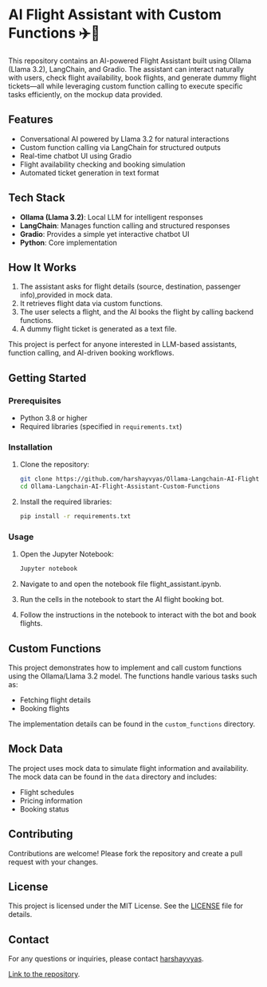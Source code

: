 # AI Flight Assistant with Custom Functions ✈️🤖

This repository contains an AI-powered Flight Assistant built using Ollama (Llama 3.2), LangChain, and Gradio. The assistant can interact naturally with users, check flight availability, book flights, and generate dummy flight tickets—all while leveraging custom function calling to execute specific tasks efficiently, on the mockup data provided.

## Features

- Conversational AI powered by Llama 3.2 for natural interactions
- Custom function calling via LangChain for structured outputs
- Real-time chatbot UI using Gradio
- Flight availability checking and booking simulation
- Automated ticket generation in text format

## Tech Stack

- **Ollama (Llama 3.2)**: Local LLM for intelligent responses
- **LangChain**: Manages function calling and structured responses
- **Gradio**: Provides a simple yet interactive chatbot UI
- **Python**: Core implementation

## How It Works

1. The assistant asks for flight details (source, destination, passenger info),provided in mock data.
2. It retrieves flight data via custom functions.
3. The user selects a flight, and the AI books the flight by calling backend functions.
4. A dummy flight ticket is generated as a text file.

This project is perfect for anyone interested in LLM-based assistants, function calling, and AI-driven booking workflows.

## Getting Started

### Prerequisites

- Python 3.8 or higher
- Required libraries (specified in `requirements.txt`)

### Installation

1. Clone the repository:
   ```bash
   git clone https://github.com/harshayvyas/Ollama-Langchain-AI-Flight-Assistant-Custom-Functions.git
   cd Ollama-Langchain-AI-Flight-Assistant-Custom-Functions
   ```

2. Install the required libraries:
   ```bash
   pip install -r requirements.txt
   ```

### Usage

1. Open the Jupyter Notebook:
   ```bash
   Jupyter notebook
   ```

2. Navigate to and open the notebook file flight_assistant.ipynb.
3. Run the cells in the notebook to start the AI flight booking bot.
4. Follow the instructions in the notebook to interact with the bot and book flights.

## Custom Functions

This project demonstrates how to implement and call custom functions using the Ollama/Llama 3.2 model. The functions handle various tasks such as:
- Fetching flight details
- Booking flights

The implementation details can be found in the `custom_functions` directory.

## Mock Data

The project uses mock data to simulate flight information and availability. The mock data can be found in the `data` directory and includes:
- Flight schedules
- Pricing information
- Booking status

## Contributing

Contributions are welcome! Please fork the repository and create a pull request with your changes.

## License

This project is licensed under the MIT License. See the [LICENSE](LICENSE) file for details.

## Contact

For any questions or inquiries, please contact [harshayvyas](https://github.com/harshayvyas).

[Link to the repository](https://github.com/harshayvyas/Ollama-Langchain-AI-Flight-Assistant-Custom-Functions).
